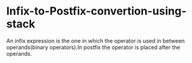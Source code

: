 # Infix-to-Postfix-convertion-using-stack
An infix expression is the one in which the operator is used in between operands(binary operators).In postfix the operator is placed after the operands.

